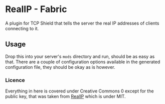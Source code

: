 # RealIP - Fabric

A plugin for TCP Shield that tells the server the real IP addresses of clients connecting to it.

## Usage

Drop this into your server's `mods` directory and run, should be as easy as that. There are a couple of configuration
options available in the generated configuration file, they should be okay as is however.

### Licence

Everything in here is covered under Creative Commons 0 except for the public key, that was taken from
[RealIP](https://github.com/TCPShield/RealIP/blob/41ff3f412c96a0808e95892224d62bd33e7b16ca/src/main/resources/signing_pub.key)
which is under MIT.
